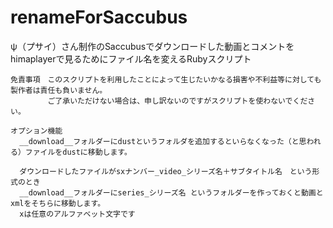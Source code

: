 renameForSaccubus
=================

ψ（プサイ）さん制作のSaccubusでダウンロードした動画とコメントをhimaplayerで見るためにファイル名を変えるRubyスクリプト

    免責事項　このスクリプトを利用したことによって生じたいかなる損害や不利益等に対しても製作者は責任も負いません。
    　　　　　ご了承いただけない場合は、申し訳ないのですがスクリプトを使わないでください。

    オプション機能
      __download__フォルダーにdustというフォルダを追加するといらなくなった（と思われる）ファイルをdustに移動します。

      ダウンロードしたファイルがsxナンバー_video_シリーズ名＋サブタイトル名　という形式のとき
      __download__フォルダーにseries_シリーズ名 というフォルダーを作っておくと動画とxmlをそちらに移動します。
      xは任意のアルファベット文字です
